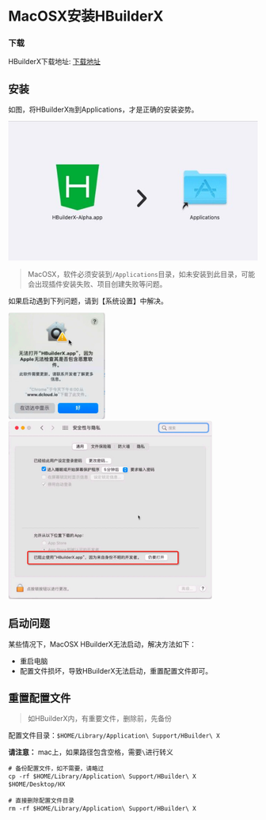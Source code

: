 # MacOSX安装HBuilderX

### 下载

HBuilderX下载地址: [下载地址](https://www.dcloud.io/hbuilderx.html)

## 安装

如图，将HBuilderX`拖`到Applications，才是正确的安装姿势。

<img src="/static/snapshots/tutorial/install_mac.jpeg" />

> MacOSX，软件必须安装到`/Applications`目录，如未安装到此目录，可能会出现插件安装失败、项目创建失败等问题。

如果启动遇到下列问题，请到【系统设置】中解决。

<img src="/static/snapshots/tutorial/mac_download1.min.jpg" style="zoom: 40%; border: 1px solid #eee;border-radius: 10px;"/>

<img src="/static/snapshots/tutorial/mac_download2.min.jpg" style="zoom: 40%; border: 1px solid #eee;border-radius: 10px;"/>

## 启动问题

某些情况下，MacOSX HBuilderX无法启动，解决方法如下：

- 重启电脑
- 配置文件损坏，导致HBuilderX无法启动，重置配置文件即可。

## 重置配置文件

> 如HBuilderX内，有重要文件，删除前，先备份

配置文件目录：`$HOME/Library/Application\ Support/HBuilder\ X`

**请注意：** mac上，如果路径包含空格，需要`\`进行转义

```shell
# 备份配置文件，如不需要，请略过
cp -rf $HOME/Library/Application\ Support/HBuilder\ X   $HOME/Desktop/HX

# 直接删除配置文件目录
rm -rf $HOME/Library/Application\ Support/HBuilder\ X
```